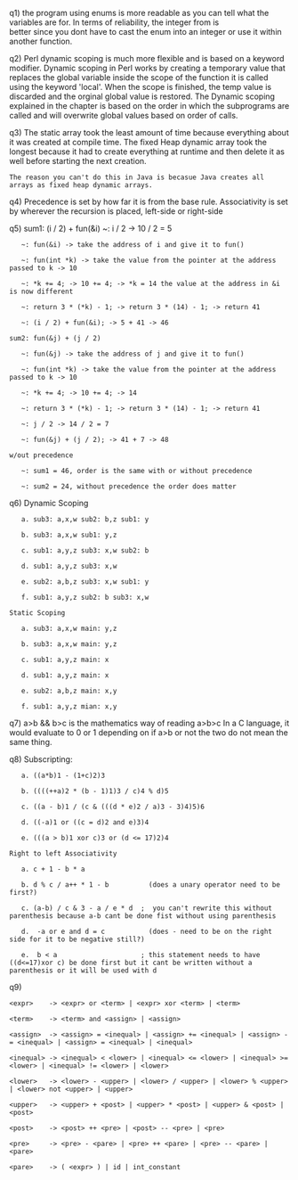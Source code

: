 q1) the program using enums is more readable as you can tell what the variables are for. In terms of reliability, the integer from is       
    better since you dont have to cast the enum into an integer or use it within another function.

q2) Perl dynamic scoping is much more flexible and is based on a keyword modifier. Dynamic scoping in Perl works by creating a temporary 
    value that replaces the global variable inside the scope of the function it is called using the keyword 'local'. When the scope is finished, the temp value is discarded and the orginal global value is restored. The Dynamic scoping explained in the chapter is based on the order in which the subprograms are called and will overwrite global values based on order of calls.

q3) The static array took the least amount of time because everything about it was created at compile time. The fixed Heap dynamic array       took the longest because it had to create everything at runtime and then delete it as well before starting the next creation.
    
    The reason you can't do this in Java is becasue Java creates all arrays as fixed heap dynamic arrays.
 
q4) Precedence is set by how far it is from the base rule. 
    Associativity is set by wherever the recursion is placed, left-side or right-side

q5) sum1: (i / 2) + fun(&i)
       ~: i / 2 -> 10 / 2 = 5
       
       ~: fun(&i) -> take the address of i and give it to fun()
       
       ~: fun(int *k) -> take the value from the pointer at the address passed to k -> 10
       
       ~: *k += 4; -> 10 += 4; -> *k = 14 the value at the address in &i is now different
       
       ~: return 3 * (*k) - 1; -> return 3 * (14) - 1; -> return 41
       
       ~: (i / 2) + fun(&i); -> 5 + 41 -> 46
    
    sum2: fun(&j) + (j / 2)
       
       ~: fun(&j) -> take the address of j and give it to fun()
       
       ~: fun(int *k) -> take the value from the pointer at the address passed to k -> 10
       
       ~: *k += 4; -> 10 += 4; -> 14
       
       ~: return 3 * (*k) - 1; -> return 3 * (14) - 1; -> return 41
       
       ~: j / 2 -> 14 / 2 = 7
       
       ~: fun(&j) + (j / 2); -> 41 + 7 -> 48
    
    w/out precedence 
       
       ~: sum1 = 46, order is the same with or without precedence
       
       ~: sum2 = 24, without precedence the order does matter


q6) Dynamic Scoping
   
       a. sub3: a,x,w sub2: b,z sub1: y
       
       b. sub3: a,x,w sub1: y,z 
       
       c. sub1: a,y,z sub3: x,w sub2: b
       
       d. sub1: a,y,z sub3: x,w 
       
       e. sub2: a,b,z sub3: x,w sub1: y
       
       f. sub1: a,y,z sub2: b sub3: x,w
    
    Static Scoping
      
       a. sub3: a,x,w main: y,z
       
       b. sub3: a,x,w main: y,z
       
       c. sub1: a,y,z main: x
       
       d. sub1: a,y,z main: x
       
       e. sub2: a,b,z main: x,y
       
       f. sub1: a,y,z mian: x,y

q7) a>b && b>c is the mathematics way of reading a>b>c
    In a C language, it would evaluate to 0 or 1 depending on if a>b or not
    the two do not mean the same thing.
    
q8) Subscripting:
       
       a. ((a*b)1 - (1+c)2)3
       
       b. ((((++a)2 * (b - 1)1)3 / c)4 % d)5
       
       c. ((a - b)1 / (c & (((d * e)2 / a)3 - 3)4)5)6
       
       d. ((-a)1 or ((c = d)2 and e)3)4
       
       e. (((a > b)1 xor c)3 or (d <= 17)2)4
    
    Right to left Associativity
       
       a. c + 1 - b * a
       
       b. d % c / a++ * 1 - b          (does a unary operator need to be first?)
       
       c. (a-b) / c & 3 - a / e * d  ;  you can't rewrite this without parenthesis because a-b cant be done fist without using parenthesis
       
       d.  -a or e and d = c           (does - need to be on the right side for it to be negative still?)
       
       e.  b < a                     ; this statement needs to have ((d<=17)xor c) be done first but it cant be written without a parenthesis or it will be used with d 

q9)

    <expr>    -> <expr> or <term> | <expr> xor <term> | <term>
    
    <term>    -> <term> and <assign> | <assign>
    
    <assign>  -> <assign> = <inequal> | <assign> += <inequal> | <assign> -= <inequal> | <assign> = <inequal> | <inequal>
    
    <inequal> -> <inequal> < <lower> | <inequal> <= <lower> | <inequal> >= <lower> | <inequal> != <lower> | <lower>
    
    <lower>   -> <lower> - <upper> | <lower> / <upper> | <lower> % <upper> | <lower> not <upper> | <upper>
    
    <upper>   -> <upper> + <post> | <upper> * <post> | <upper> & <post> | <post>
    
    <post>    -> <post> ++ <pre> | <post> -- <pre> | <pre>
    
    <pre>     -> <pre> - <pare> | <pre> ++ <pare> | <pre> -- <pare> | <pare>
    
    <pare>    -> ( <expr> ) | id | int_constant
       
